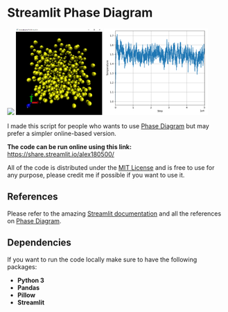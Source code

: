 # Streamlit Phase Diagram

<img src="images/phase_picker" height="200"/> <img src="images/md_animation.png" height="200"/> <img src="images/md_graph.png" height="200"/>

I made this script for people who wants to use [Phase Diagram](https://github.com/alex180500/open-computational-physics/tree/main/molecular-dynamics) but may prefer a simpler online-based version.

**The code can be run online using this link:** https://share.streamlit.io/alex180500/

All of the code is distributed under the [MIT License](LICENSE) and is free to use for any purpose, please credit me if possible if you want to use it.

## References

Please refer to the amazing [Streamlit documentation](https://docs.streamlit.io) and all the references on [Phase Diagram](https://github.com/alex180500/open-computational-physics/tree/main/molecular-dynamics).

## Dependencies

If you want to run the code locally make sure to have the following packages:
  * **Python 3**
  * **Pandas**
  * **Pillow**
  * **Streamlit**
